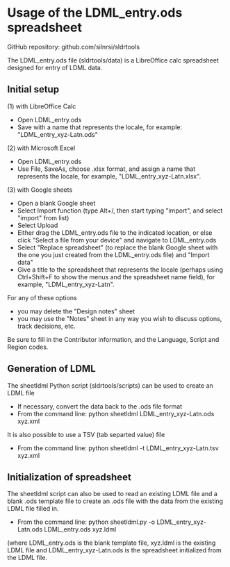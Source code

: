 # Usage of the LDML_entry.ods spreadsheet

GitHub repository: github.com/silnrsi/sldrtools

The LDML_entry.ods file (sldrtools/data) is a LibreOffice calc spreadsheet designed for entry of LDML data.

## Initial setup

(1) with LibreOffice Calc

- Open LDML_entry.ods
- Save with a name that represents the locale, for example: "LDML_entry_xyz-Latn.ods"

(2) with Microsoft Excel

- Open LDML_entry.ods
- Use File, SaveAs, choose .xlsx format, and assign a name that represents the locale, for example, "LDML_entry_xyz-Latn.xlsx".

(3) with Google sheets

- Open a blank Google sheet
- Select Import function (type Alt+/, then start typing "import", and select "import" from list)
- Select Upload
- Either drag the LDML_entry.ods file to the indicated location, or else click "Select a file from your device" and navigate to LDML_entry.ods
- Select "Replace spreadsheet" (to replace the blank Google sheet with the one you just created from the LDML_entry.ods file) and "Import data"
- Give a title to the spreadsheet that represents the locale (perhaps using Ctrl+Shift+F to show the menus and the spreadsheet name field), for example, "LDML_entry_xyz-Latn".

For any of these options

- you may delete the "Design notes" sheet 
- you may use the "Notes" sheet in any way you wish to discuss options, track decisions, etc.

Be sure to fill in the Contributor information, and the Language, Script and Region codes.

## Generation of LDML

The sheetldml Python script (sldrtools/scripts) can be used to create an LDML file

- If necessary, convert the data back to the .ods file format
- From the command line: python sheetldml LDML_entry_xyz-Latn.ods xyz.xml

It is also possible to use a TSV (tab separted value) file

- From the command line: python sheetldml -t LDML_entry_xyz-Latn.tsv xyz.xml

## Initialization of spreadsheet
The sheetldml script can also be used to read an existing LDML file and a blank .ods template file
to create an .ods file with the data from the existing LDML file filled in.

- From the command line: python sheetldml.py -o LDML_entry_xyz-Latn.ods LDML_entry.ods xyz.ldml

(where LDML_entry.ods is the blank template file, xyz.ldml is the existing LDML file 
and LDML_entry_xyz-Latn.ods is the spreadsheet initialized from the LDML file.
